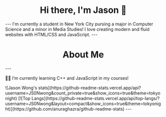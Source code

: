 <h1 align = "center">Hi there, I'm Jason 👋</h1>
---
I'm currently a student in New York City pursing a major in Computer Science and a minor in Media Studies! I love creating modern and fluid websites with HTML/CSS and JavaScript.
---
<h1 align = "center">About Me</h1>
---
<p>👨‍🎓 I’m currently learning C++ and JavaScript in my courses!</p>
![Jason Wong's stats](https://github-readme-stats.vercel.app/api?username=JS0Nwong&count_private=true&show_icons=true&theme=tokyonight) [![Top Langs](https://github-readme-stats.vercel.app/api/top-langs/?username=JS0Nwong&layout=compact&show_icons=true&theme=tokyonight)](https://github.com/anuraghazra/github-readme-stats)
---

<!--

Here are some ideas to get you started:

- 🔭 I’m currently working on ...
- 🌱 I’m currently learning ...
- 👯 I’m looking to collaborate on ...
- 🤔 I’m looking for help with ...
- 💬 Ask me about ...
- 📫 How to reach me: ...
- 😄 Pronouns: ...
- ⚡ Fun fact: ...
-->
